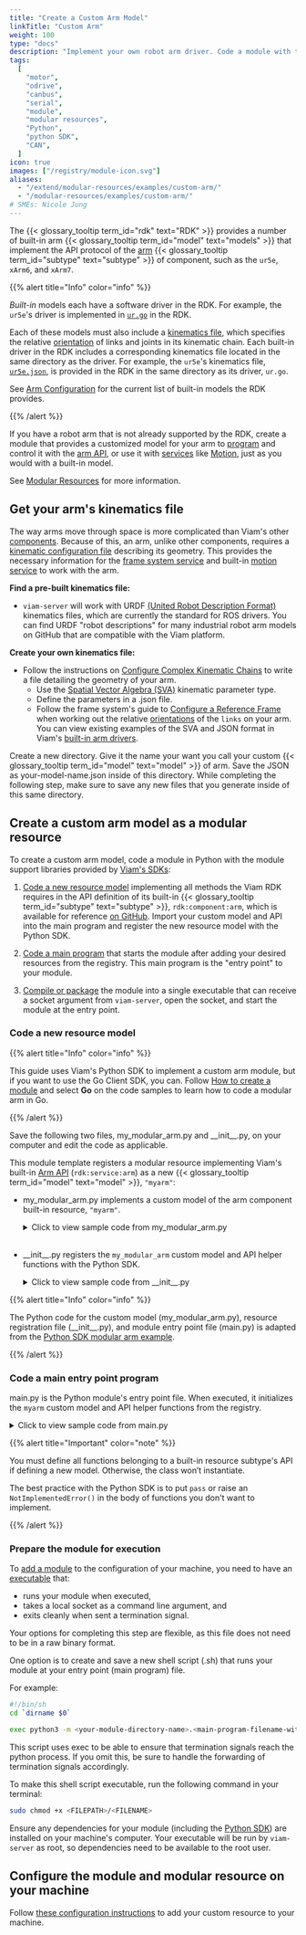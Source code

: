 ```yaml
---
title: "Create a Custom Arm Model"
linkTitle: "Custom Arm"
weight: 100
type: "docs"
description: "Implement your own robot arm driver. Code a module with the Go or Python SDKs that provides a custom model of arm as a modular resource."
tags:
  [
    "motor",
    "odrive",
    "canbus",
    "serial",
    "module",
    "modular resources",
    "Python",
    "python SDK",
    "CAN",
  ]
icon: true
images: ["/registry/module-icon.svg"]
aliases:
  - "/extend/modular-resources/examples/custom-arm/"
  - "/modular-resources/examples/custom-arm/"
# SMEs: Nicole Jung
---
```


The {{< glossary_tooltip term_id="rdk" text="RDK" >}} provides a number of built-in arm {{< glossary_tooltip term_id="model" text="models" >}} that implement the API protocol of the [arm](/components/arm/) {{< glossary_tooltip term_id="subtype" text="subtype" >}} of component, such as the `ur5e`, `xArm6`, and `xArm7`.

{{% alert title="Info" color="info" %}}

_Built-in_ models each have a software driver in the RDK.
For example, the `ur5e`'s driver is implemented in [`ur.go`](https://github.com/viamrobotics/rdk/blob/main/components/arm/universalrobots/ur.go) in the RDK.

Each of these models must also include a [kinematics file](/internals/kinematic-chain-config/), which specifies the relative [orientation](/internals/orientation-vector/) of links and joints in its kinematic chain.
Each built-in driver in the RDK includes a corresponding kinematics file located in the same directory as the driver.
For example, the `ur5e`'s kinematics file, [`ur5e.json`](https://github.com/viamrobotics/rdk/blob/main/components/arm/universalrobots/ur5e.json), is provided in the RDK in the same directory as its driver, `ur.go`.

See [Arm Configuration](/components/arm/#available-models) for the current list of built-in models the RDK provides.

{{% /alert %}}

If you have a robot arm that is not already supported by the RDK, create a module that provides a customized model for your arm to [program](/sdks/) and control it with the [arm API](/appendix/apis/components/arm/#api), or use it with [services](/services/) like [Motion](/services/motion/), just as you would with a built-in model.

See [Modular Resources](/registry/) for more information.

## Get your arm's kinematics file

The way arms move through space is more complicated than Viam's other [components](/components/).
Because of this, an arm, unlike other components, requires a [kinematic configuration file](/internals/kinematic-chain-config/) describing its geometry.
This provides the necessary information for the [frame system service](/services/frame-system/) and built-in [motion service](/services/motion/) to work with the arm.

**Find a pre-built kinematics file:**

- `viam-server` will work with <file>URDF</file> [(United Robot Description Format)](https://wiki.ros.org/urdf) kinematics files, which are currently the standard for ROS drivers.
  You can find <file>URDF</file> "robot descriptions" for many industrial robot arm models on GitHub that are compatible with the Viam platform.

**Create your own kinematics file:**

- Follow the instructions on [Configure Complex Kinematic Chains](/internals/kinematic-chain-config/) to write a file detailing the geometry of your arm.
  - Use the [Spatial Vector Algebra (SVA)](/internals/kinematic-chain-config/#kinematic-parameters) kinematic parameter type.
  - Define the parameters in a </file>.json</file> file.
  - Follow the frame system's guide to [Configure a Reference Frame](/services/frame-system/frame-config/) when working out the relative [orientations](/internals/orientation-vector/) of the `links` on your arm.
    You can view existing examples of the SVA and JSON format in Viam's [built-in arm drivers](https://github.com/viamrobotics/rdk/blob/main/components/arm).

Create a new directory.
Give it the name your want you call your custom {{< glossary_tooltip term_id="model" text="model" >}} of arm.
Save the JSON as <file>your-model-name.json</file> inside of this directory.
While completing the following step, make sure to save any new files that you generate inside of this same directory.

## Create a custom arm model as a modular resource

To create a custom arm model, code a module in Python with the module support libraries provided by [Viam's SDKs](/appendix/apis/):

1. [Code a new resource model](#code-a-new-resource-model) implementing all methods the Viam RDK requires in the API definition of its built-in {{< glossary_tooltip term_id="subtype" text="subtype" >}}, `rdk:component:arm`, which is available for reference [on GitHub](https://github.com/viamrobotics/rdk/blob/main/components/arm/arm.go).
   Import your custom model and API into the main program and register the new resource model with the Python SDK.

1. [Code a main program](#code-a-main-entry-point-program) that starts the module after adding your desired resources from the registry.
   This main program is the "entry point" to your module.

1. [Compile or package](#prepare-the-module-for-execution) the module into a single executable that can receive a socket argument from `viam-server`, open the socket, and start the module at the entry point.

### Code a new resource model

{{% alert title="Info" color="info" %}}

This guide uses Viam's Python SDK to implement a custom arm module, but if you want to use the Go Client SDK, you can.
Follow [How to create a module](/how-tos/create-module/) and select **Go** on the code samples to learn how to code a modular arm in Go.

{{% /alert %}}

Save the following two files, <file>my_modular_arm.py</file> and <file>\_\_init\_\_.py</file>, on your computer and edit the code as applicable.

This module template registers a modular resource implementing Viam's built-in [Arm API](/appendix/apis/components/arm/#api) (`rdk:service:arm`) as a new {{< glossary_tooltip term_id="model" text="model" >}}, `"myarm"`:

- <file>my_modular_arm.py</file> implements a custom model of the arm component built-in resource, `"myarm"`.

    <details>
    <summary>Click to view sample code from <file>my_modular_arm.py</file></summary>

  ```python {class="line-numbers linkable-line-numbers"}
  import asyncio
  import os
  from typing import Any, ClassVar, Dict, Mapping, Optional, Tuple
  from typing_extensions import Self

  from viam.components.arm import Arm, JointPositions, KinematicsFileFormat, Pose
  from viam.operations import run_with_operation
  from viam.proto.app.robot import ComponentConfig
  from viam.proto.common import ResourceName
  from viam.resource.base import ResourceBase
  from viam.resource.types import Model, ModelFamily


  class MyModularArm(Arm):
      # Subclass the Viam Arm component and implement the required functions
      MODEL: ClassVar[Model] = Model(ModelFamily("acme", "demo"), "myarm")

      def __init__(self, name: str):
          # Starting joint positions
          self.joint_positions = JointPositions(values=[0, 0, 0, 0, 0, 0])
          super().__init__(name)

      @classmethod
      def new(cls, config: ComponentConfig, dependencies: Mapping[ResourceName, ResourceBase]) -> Self:
          arm = cls(config.name)
          return arm

      async def get_end_position(self, extra: Optional[Dict[str, Any]] = None, **kwargs) -> Pose:
          raise NotImplementedError()

      async def move_to_position(self, pose: Pose, extra: Optional[Dict[str, Any]] = None, **kwargs):
          raise NotImplementedError()

      async def get_joint_positions(self, extra: Optional[Dict[str, Any]] = None, **kwargs) -> JointPositions:
          return self.joint_positions

      @run_with_operation
      async def move_to_joint_positions(self, positions: JointPositions, extra: Optional[Dict[str, Any]] = None, **kwargs):
          operation = self.get_operation(kwargs)

          self.is_stopped = False

          # Simulate the length of time it takes for the arm to move to its new joint position
          for x in range(10):
              await asyncio.sleep(1)

              # Check if the operation is cancelled and, if it is, stop the arm's motion
              if await operation.is_cancelled():
                  await self.stop()
                  break

          self.joint_positions = positions
          self.is_stopped = True

      async def stop(self, extra: Optional[Dict[str, Any]] = None, **kwargs):
          self.is_stopped = True

      async def is_moving(self) -> bool:
          return not self.is_stopped

      async def get_kinematics(self, **kwargs) -> Tuple[KinematicsFileFormat.ValueType, bytes]:
          dirname = os.path.dirname(__file__)
          filepath = os.path.join(dirname, "./xarm6_kinematics.json")
          with open(filepath, mode="rb") as f:
              file_data = f.read()
          return (KinematicsFileFormat.KINEMATICS_FILE_FORMAT_SVA, file_data)
  ```

    </details><br>

- <file>\_\_init\_\_.py</file> registers the `my_modular_arm` custom model and API helper functions with the Python SDK.

    <details>
    <summary>Click to view sample code from <file>__init__.py</file></summary>

  ```python {class="line-numbers linkable-line-numbers"}
  from viam.components.arm import Arm
  from viam.resource.registry import Registry, ResourceCreatorRegistration
  from .my_modular_arm import MyModularArm


  Registry.register_resource_creator(Arm.SUBTYPE, MyModularArm.MODEL, ResourceCreatorRegistration(MyModularArm.new))
  ```

    </details>

{{% alert title="Info" color="info" %}}

The Python code for the custom model (<file>my_modular_arm.py</file>), resource registration file (<file>\_\_init\_\_.py</file>), and module entry point file (<file>main.py</file>) is adapted from the [Python SDK modular arm example](https://python.viam.dev/examples/example.html#custom-modular-arm-example).

{{% /alert %}}

### Code a main entry point program

<file>main.py</file> is the Python module's entry point file.
When executed, it initializes the `myarm` custom model and API helper functions from the registry.

<details>
<summary>Click to view sample code from <file>main.py</file></summary>

```python {class="line-numbers linkable-line-numbers"}
import asyncio

from viam.module.module import Module
from viam.components.arm import Arm

from .my_modular_arm import MyModularArm


async def main():
    """This function creates and starts a new module, after adding all desired
    resources. Resources must be pre-registered. For an example, see the
    `__init__.py` file.
    """

    module = Module.from_args()
    module.add_model_from_registry(Arm.SUBTYPE, MyModularArm.MODEL)
    await module.start()


if __name__ == "__main__":
    asyncio.run(main())
```

</details>

{{% alert title="Important" color="note" %}}

You must define all functions belonging to a built-in resource subtype's API if defining a new model.
Otherwise, the class won’t instantiate.

The best practice with the Python SDK is to put `pass` or raise an `NotImplementedError()` in the body of functions you don't want to implement.

{{% /alert %}}

### Prepare the module for execution

To [add a module](/registry/configure/) to the configuration of your machine, you need to have an [executable](https://en.wikipedia.org/wiki/Executable) that:

- runs your module when executed,
- takes a local socket as a command line argument, and
- exits cleanly when sent a termination signal.

Your options for completing this step are flexible, as this file does not need to be in a raw binary format.

One option is to create and save a new shell script (<file>.sh</file>) that runs your module at your entry point (main program) file.

For example:

```sh { class="command-line" data-prompt="$"}
#!/bin/sh
cd `dirname $0`

exec python3 -m <your-module-directory-name>.<main-program-filename-without-extension> $@
```

This script uses exec to be able to ensure that termination signals reach the python process.
If you omit this, be sure to handle the forwarding of termination signals accordingly.

To make this shell script executable, run the following command in your terminal:

```sh { class="command-line" data-prompt="$"}
sudo chmod +x <FILEPATH>/<FILENAME>
```

Ensure any dependencies for your module (including the [Python SDK](https://python.viam.dev/)) are installed on your machine's computer.
Your executable will be run by `viam-server` as root, so dependencies need to be available to the root user.

## Configure the module and modular resource on your machine

Follow [these configuration instructions](/registry/configure/) to add your custom resource to your machine.
